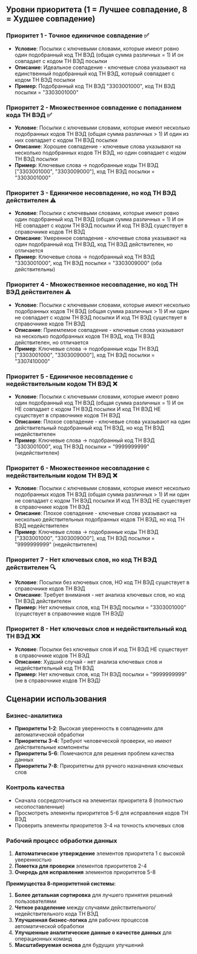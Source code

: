 ﻿## Уровни приоритета (1 = Лучшее совпадение, 8 = Худшее совпадение)

### **Приоритет 1** - Точное единичное совпадение ✅
- **Условие**: Посылки с ключевыми словами, которые имеют ровно один подобранный код ТН ВЭД (общая сумма различных = 1) И он совпадает с кодом ТН ВЭД посылки
- **Описание**: Идеальное совпадение - ключевые слова указывают на единственный подобранный код ТН ВЭД, который совпадает с кодом ТН ВЭД посылки
- **Пример**: Подобранный код ТН ВЭД "3303001000", код ТН ВЭД посылки = "3303001000"

### **Приоритет 2** - Множественное совпадение с попаданием кода ТН ВЭД ✅
- **Условие**: Посылки с ключевыми словами, которые имеют несколько подобранных кодов ТН ВЭД (общая сумма различных > 1) И один из них совпадает с кодом ТН ВЭД посылки
- **Описание**: Хорошее совпадение - ключевые слова указывают на несколько подобранных кодов ТН ВЭД, но один совпадает с кодом ТН ВЭД посылки
- **Пример**: Ключевые слова → подобранные коды ТН ВЭД ["3303001000", "3303009000"], код ТН ВЭД посылки = "3303001000"

### **Приоритет 3** - Единичное несовпадение, но код ТН ВЭД действителен ⚠️
- **Условие**: Посылки с ключевыми словами, которые имеют ровно один подобранный код ТН ВЭД (общая сумма различных = 1) И он НЕ совпадает с кодом ТН ВЭД посылки И код ТН ВЭД существует в справочнике кодов ТН ВЭД
- **Описание**: Умеренное совпадение - ключевые слова указывают на один подобранный код ТН ВЭД, код ТН ВЭД действителен, но отличается
- **Пример**: Ключевые слова → подобранный код ТН ВЭД "3303001000", код ТН ВЭД посылки = "3303009000" (оба действительны)

### **Приоритет 4** - Множественное несовпадение, но код ТН ВЭД действителен ⚠️
- **Условие**: Посылки с ключевыми словами, которые имеют несколько подобранных кодов ТН ВЭД (общая сумма различных > 1) И ни один не совпадает с кодом ТН ВЭД посылки И код ТН ВЭД существует в справочнике кодов ТН ВЭД
- **Описание**: Приемлемое совпадение - ключевые слова указывают на несколько подобранных кодов ТН ВЭД, код ТН ВЭД действителен, но отличается
- **Пример**: Ключевые слова → подобранные коды ТН ВЭД ["3303001000", "3303009000"], код ТН ВЭД посылки = "3307410000"

### **Приоритет 5** - Единичное несовпадение с недействительным кодом ТН ВЭД ❌
- **Условие**: Посылки с ключевыми словами, которые имеют ровно один подобранный код ТН ВЭД (общая сумма различных = 1) И он НЕ совпадает с кодом ТН ВЭД посылки И код ТН ВЭД НЕ существует в справочнике кодов ТН ВЭД
- **Описание**: Плохое совпадение - ключевые слова указывают на один действительный подобранный код ТН ВЭД, но код ТН ВЭД недействителен
- **Пример**: Ключевые слова → подобранный код ТН ВЭД "3303001000", код ТН ВЭД посылки = "9999999999" (недействителен)

### **Приоритет 6** - Множественное несовпадение с недействительным кодом ТН ВЭД ❌
- **Условие**: Посылки с ключевыми словами, которые имеют несколько подобранных кодов ТН ВЭД (общая сумма различных > 1) И ни один не совпадает с кодом ТН ВЭД посылки И код ТН ВЭД НЕ существует в справочнике кодов ТН ВЭД
- **Описание**: Плохое совпадение - ключевые слова указывают на несколько действительных подобранных кодов ТН ВЭД, но код ТН ВЭД недействителен
- **Пример**: Ключевые слова → подобранные коды ТН ВЭД ["3303001000", "3303009000"], код ТН ВЭД посылки = "9999999999" (недействителен)

### **Приоритет 7** - Нет ключевых слов, но код ТН ВЭД действителен 🔍
- **Условие**: Посылки без ключевых слов, НО код ТН ВЭД существует в справочнике кодов ТН ВЭД
- **Описание**: Требует внимания - нет анализа ключевых слов, но код ТН ВЭД действителен
- **Пример**: Нет ключевых слов, код ТН ВЭД посылки = "3303001000" (существует в справочнике кодов ТН ВЭД)

### **Приоритет 8** - Нет ключевых слов и недействительный код ТН ВЭД ❌❌
- **Условие**: Посылки без ключевых слов И код ТН ВЭД НЕ существует в справочнике кодов ТН ВЭД
- **Описание**: Худший случай - нет анализа ключевых слов и недействительный код ТН ВЭД
- **Пример**: Нет ключевых слов, код ТН ВЭД посылки = "9999999999" (не в справочнике кодов ТН ВЭД)


## Сценарии использования

### **Бизнес-аналитика**
- **Приоритеты 1-2**: Высокая уверенность в совпадениях для автоматической обработки
- **Приоритеты 3-4**: Требуют человеческой проверки, но имеют действительные компоненты
- **Приоритеты 5-6**: Помечаются для решения проблем качества данных
- **Приоритеты 7-8**: Приоритетны для ручного назначения ключевых слов

### **Контроль качества**
- Сначала сосредоточиться на элементах приоритета 8 (полностью несопоставленные)
- Просмотреть элементы приоритетов 5-6 для исправления кодов ТН ВЭД
- Проверить элементы приоритетов 3-4 на точность ключевых слов

### **Рабочий процесс обработки данных**
1. **Автоматическое утверждение** элементов приоритета 1 с высокой уверенностью
2. **Пометка для проверки** элементов приоритетов 2-4
3. **Очередь для исправления** элементов приоритетов 5-8


**Преимущества 8-приоритетной системы:**
1. **Более детальная сортировка** для лучшего принятия решений пользователями
2. **Четкое разделение** между случаями действительного/недействительного кода ТН ВЭД
3. **Улучшенная бизнес-логика** для рабочих процессов автоматической обработки
4. **Улучшенные аналитические данные о качестве данных** для операционных команд
5. **Масштабируемая основа** для будущих улучшений